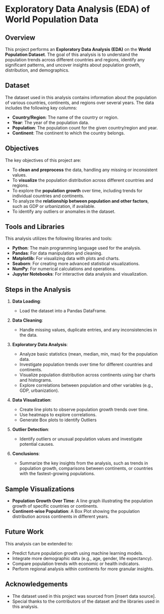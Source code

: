 # Exploratory Data Analysis (EDA) of World Population Data

## Overview

This project performs an **Exploratory Data Analysis (EDA)** on the **World Population Dataset**. The goal of this analysis is to understand the population trends across different countries and regions, identify any significant patterns, and uncover insights about population growth, distribution, and demographics.

## Dataset

The dataset used in this analysis contains information about the population of various countries, continents, and regions over several years. The data includes the following key columns:

- **Country/Region**: The name of the country or region.
- **Year**: The year of the population data.
- **Population**: The population count for the given country/region and year.
- **Continent**: The continent to which the country belongs.


## Objectives

The key objectives of this project are:

- To **clean and preprocess** the data, handling any missing or inconsistent values.
- To **visualize** the population distribution across different countries and regions.
- To explore the **population growth** over time, including trends for individual countries and continents.
- To analyze the **relationship between population and other factors**, such as GDP or urbanization, if available.
- To identify any outliers or anomalies in the dataset.

## Tools and Libraries

This analysis utilizes the following libraries and tools:

- **Python**: The main programming language used for the analysis.
- **Pandas**: For data manipulation and cleaning.
- **Matplotlib**: For visualizing data with plots and charts.
- **Seaborn**: For creating more advanced statistical visualizations.
- **NumPy**: For numerical calculations and operations.
- **Jupyter Notebooks**: For interactive data analysis and visualization.

## Steps in the Analysis

1. **Data Loading**:
   - Load the dataset into a Pandas DataFrame.
   
2. **Data Cleaning**:
   - Handle missing values, duplicate entries, and any inconsistencies in the data.

3. **Exploratory Data Analysis**:
   - Analyze basic statistics (mean, median, min, max) for the population data.
   - Investigate population trends over time for different countries and continents.
   - Visualize population distribution across continents using bar charts and histograms.
   - Explore correlations between population and other variables (e.g., GDP, urbanization).

4. **Data Visualization**:
   - Create line plots to observe population growth trends over time.
   - Use heatmaps to explore correlations.
   - Generate Box plots to identify Outliers
   
5. **Outlier Detection**:
   - Identify outliers or unusual population values and investigate potential causes.

6. **Conclusions**:
   - Summarize the key insights from the analysis, such as trends in population growth, comparisons between continents, or countries with the fastest-growing populations.

## Sample Visualizations

- **Population Growth Over Time**: A line graph illustrating the population growth of specific countries or continents.
- **Continent-wise Population**: A Box Plot showing the population distribution across continents in different years.

## Future Work

This analysis can be extended to:

- Predict future population growth using machine learning models.
- Integrate more demographic data (e.g., age, gender, life expectancy).
- Compare population trends with economic or health indicators.
- Perform regional analysis within continents for more granular insights.

## Acknowledgements

- The dataset used in this project was sourced from [insert data source].
- Special thanks to the contributors of the dataset and the libraries used in this analysis.
